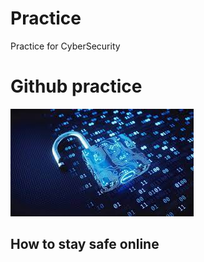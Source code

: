 # Practice
Practice for CyberSecurity
## <h1> Github practice </h1>
![CyberSecurity](images.jpg)
<h2> How to stay safe online</h2>
